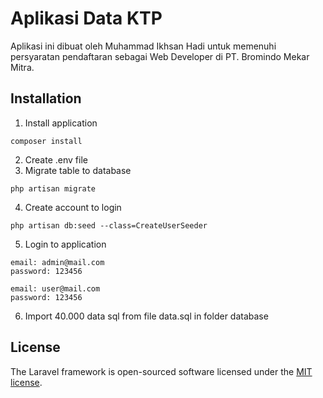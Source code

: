 # Aplikasi Data KTP

Aplikasi ini dibuat oleh Muhammad Ikhsan Hadi untuk memenuhi persyaratan pendaftaran sebagai Web Developer di PT. Bromindo Mekar Mitra.
<br>

## Installation
1. Install application
```
composer install
```

2. Create .env file
3. Migrate table to database
```
php artisan migrate
```

4. Create account to login
```
php artisan db:seed --class=CreateUserSeeder
```

5. Login to application
```
email: admin@mail.com
password: 123456
```
```
email: user@mail.com
password: 123456
```
6. Import 40.000 data sql from file data.sql in folder database

## License

The Laravel framework is open-sourced software licensed under the [MIT license](https://opensource.org/licenses/MIT).
